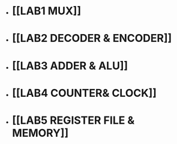 - # [[LAB1 MUX]]
- # [[LAB2 DECODER & ENCODER]]
- # [[LAB3 ADDER & ALU]]
- # [[LAB4 COUNTER& CLOCK]]
- # [[LAB5 REGISTER FILE & MEMORY]]